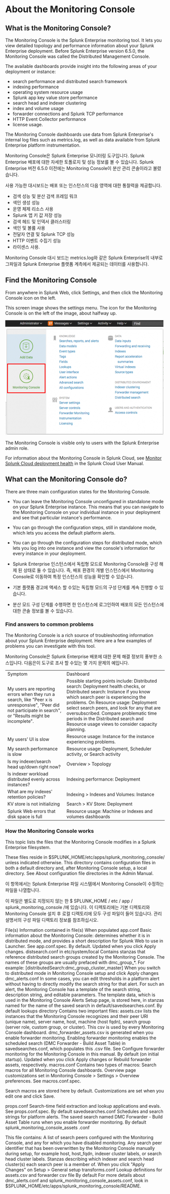 # About the Monitoring Console 

## What is the Monitoring Console?

The Monitoring Console is the Splunk Enterprise monitoring tool. It lets you view detailed topology and performance information about your Splunk Enterprise deployment. Before Splunk Enterprise version 6.5.0, the Monitoring Console was called the Distributed Management Console.

The available dashboards provide insight into the following areas of your deployment or instance:

- search performance and distributed search framework
- indexing performance
- operating system resource usage
- Splunk app key value store performance
- search head and indexer clustering
- index and volume usage
- forwarder connections and Splunk TCP performance
- HTTP Event Collector performance
- license usage.

The Monitoring Console dashboards use data from Splunk Enterprise's internal log files such as metrics.log, as well as data available from Splunk Enterprise platform instrumentation.

Monitoring Console은 Splunk Enterprise 모니터링 도구입니다. Splunk Enterprise 배포에 대한 자세한 토폴로지 및 성능 정보를 볼 수 있습니다.
Splunk Enterprise 버전 6.5.0 이전에는 Monitoring Console이 분산 관리 콘솔이라고 불렸습니다.

사용 가능한 대시보드는 배포 또는 인스턴스의 다음 영역에 대한 통찰력을 제공합니다.

- 검색 성능 및 분산 검색 프레임 워크
- 색인 생성 성능
- 운영 체제 리소스 사용
- Splunk 앱 키 값 저장 성능
- 검색 헤드 및 인덱서 클러스터링
- 색인 및 볼륨 사용
- 전달자 연결 및 Splunk TCP 성능
- HTTP 이벤트 수집기 성능
- 라이센스 사용.

Monitoring Console 대시 보드는 metrics.log와 같은 Splunk Enterprise의 내부로그파일과 Splunk Enterprise 플랫폼 계측에서 제공되는 데이터를 사용합니다.

## Find the Monitoring Console

From anywhere in Splunk Web, click Settings, and then click the Monitoring Console icon on the left.

This screen image shows the settings menu. The icon for the Monitoring Console is on the left of the image, about halfway up.

![MC](./images/500px-MC_6.5.0.png)

The Monitoring Console is visible only to users with the Splunk Enterprise admin role.

For information about the Monitoring Console in Splunk Cloud, see [Monitor Splunk Cloud deployment health](http://docs.splunk.com/Documentation/SplunkCloud/7.2.4/User/DMCoverview) in the Splunk Cloud User Manual.

## What can the Monitoring Console do?

There are three main configuration states for the Monitoring Console.

- You can leave the Monitoring Console unconfigured in standalone mode on your Splunk Enterprise instance. This means that you can navigate to the Monitoring Console on your individual instance in your deployment and see that particular instance's performance.
- You can go through the configuration steps, still in standalone mode, which lets you access the default platform alerts.
- You can go through the configuration steps for distributed mode, which lets you log into one instance and view the console's information for every instance in your deployment.

- Splunk Enterprise 인스턴스에서 독립형 모드로 Monitoring Console을 구성 해제 된 상태로 둘 수 있습니다. 즉, 배포 환경의 개별 인스턴스에서 Monitoring Console로 이동하여 특정 인스턴스의 성능을 확인할 수 있습니다.
- 기본 플랫폼 경고에 액세스 할 수있는 독립형 모드의 구성 단계를 계속 진행할 수 있습니다.
- 분산 모드 구성 단계를 수행하면 한 인스턴스에 로그인하여 배포의 모든 인스턴스에 대한 콘솔 정보를 볼 수 있습니다.

### Find answers to common problems

The Monitoring Console is a rich source of troubleshooting information about your Splunk Enterprise deployment. Here are a few examples of problems you can investigate with this tool.

Monitoring Console은 Splunk Enterprise 배포에 대한 문제 해결 정보의 풍부한 소스입니다. 다음은이 도구로 조사 할 수있는 몇 가지 문제의 예입니다.

<table>
<tr><td>Symptom</td><td>Dashboard</td></tr>
<tr><td>My users are reporting errors when they run a search, like "Peer x is unresponsive", "Peer did not participate in search", or "Results might be incomplete".</td><td>Possible starting points include:
Distributed search: Deployment health checks, or Distributed search: Instance if you know which search peer is experiencing the problems.
On Resource usage: Deployment select search peers, and look for any that are oversubscribed.
Compare problematic time periods in the Distributed search and Resource usage views to consider capacity planning.</td></tr>
<tr><td>My users' UI is slow</td><td>Resource usage: Instance for the instance experiencing problems.</td></tr>
<tr><td>My search performance is slow</td><td>Resource usage: Deployment, Scheduler activity, or Search activity</td></tr>
<tr><td>Is my indexer/search head up/down right now?</td><td>Overview > Topology</td></tr>
<tr><td>Is indexer workload distributed evenly across instances?</td><td>Indexing performance: Deployment</td></tr>
<tr><td>What are my indexes' retention policies?</td><td>Indexing > Indexes and Volumes: Instance</td></tr>
<tr><td>KV store is not initializing</td><td>Search > KV Store: Deployment</td></tr>
<tr><td>Splunk Web errors that disk space is full</td><td>Resource usage: Machine or Indexes and volumes dashboards</td></tr>
</table>

### How the Monitoring Console works

This topic lists the files that the Monitoring Console modifies in a Splunk Enterprise filesystem.

These files reside in $SPLUNK_HOME/etc/apps/splunk_monitoring_console/ unless indicated otherwise. This directory contains configuration files in both a default directory and, after Monitoring Console setup, a local directory. See About configuration file directories in the Admin Manual.

이 항목에서는 Splunk Enterprise 파일 시스템에서 Monitoring Console이 수정하는 파일을 나열합니다.

이 파일은 별도로 지정되지 않는 한 $ SPLUNK_HOME / etc / app / splunk_monitoring_console /에 있습니다. 이 디렉토리에는 기본 디렉토리와 Monitoring Console 설치 후 로컬 디렉토리에 모두 구성 파일이 들어 있습니다. 관리 설명서의 구성 파일 디렉토리 정보를 참조하십시오.

<table>

File(s)	Information contained in file(s)	When populated
app.conf	Basic information about the Monitoring Console: determines whether it is in distributed mode, and provides a short description for Splunk Web to use in Launcher. See app.conf.spec.	By default. Updated when you click Apply changes.
distsearch.conf in etc/system/local	Contains stanzas that reference distributed search groups created by the Monitoring Console. The names of these groups are usually prefaced with dmc_group_*. For example: [distributedSearch:dmc_group_cluster_master]	When you switch to distributed mode in Monitoring Console setup and click Apply changes
dmc_alerts.conf	In some cases, you can edit thresholds in a platform alert without having to directly modify the search string for that alert. For such an alert, the Monitoring Console has a template of the search string, description string, and editable parameters. The template data, which is used in the Monitoring Console Alerts Setup page, is stored here, in stanzas named for the name of the saved search in default/savedsearches.conf.	By default
lookups directory	Contains two important files:
assets.csv lists the instances that the Monitoring Console recognizes and their peer URI (unique name), server name, host, machine (host fqdn), search group (server role, custom group, or cluster). This csv is used by every Monitoring Console dashboard.
dmc_forwarder_assets.csv is generated when you enable forwarder monitoring. Enabling forwarder monitoring enables the scheduled search (DMC Forwarder - Build Asset Table) in savedsearches.conf, which populates this .csv file. See Configure forwarder monitoring for the Monitoring Console in this manual.
By default (on initial startup). Updated when you click Apply changes or Rebuild forwarder assets, respectively.
macros.conf	Contains two types of macros:
Search macros for all Monitoring Console dashboards.
Overview page customizations set in Monitoring Console > Settings > Overview preferences.
See macros.conf.spec.

Search macros are stored here by default.
Customizations are set when you edit one and click Save.

props.conf	Search-time field extraction and lookup applications and evals. See props.conf.spec.	By default
savedsearches.conf	Schedules and search strings for platform alerts. The saved search named DMC Forwarder - Build Asset Table runs when you enable forwarder monitoring.	By default
splunk_monitoring_console_assets
.conf

This file contains:
A list of search peers configured with the Monitoring Console, and any for which you have disabled monitoring.
Any search peer identifier that has been overwritten by the Monitoring Console manually during setup, for example host, host_fqdn, indexer cluster labels, or search head cluster labels.
Stanzas describing which indexer and search head cluster(s) each search peer is a member of.
When you click "Apply Changes" on Setup > General setup
transforms.conf	Lookup definitions for assets.csv and forwarder csv file	By default
For more details about dmc_alerts.conf and splunk_monitoring_console_assets.conf, look in $SPLUNK_HOME/etc/apps/splunk_monitoring_console/README.